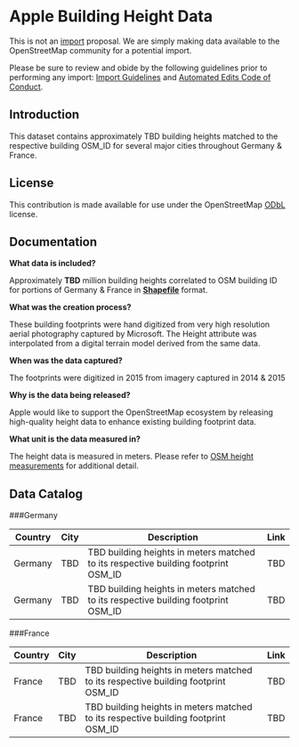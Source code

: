 # Apple Building Height Data

This is not an [import](https://wiki.openstreetmap.org/wiki/Import) proposal.  We are simply making data available to the OpenStreetMap community for a potential import.  

Please be sure to review and obide by the following guidelines prior to performing any import: [Import Guidelines](https://wiki.openstreetmap.org/wiki/Import/Guidelines) and [Automated Edits Code of Conduct](https://wiki.openstreetmap.org/wiki/Automated_Edits_code_of_conduct).


## Introduction

This dataset contains approximately TBD building heights matched to the respective building OSM_ID for several major cities throughout Germany & France. 

## License

This contribution is made available for use under the OpenStreetMap [ODbL](https://opendatacommons.org/licenses/odbl/) license.


## Documentation

**What data is included?**

Approximately **TBD** million building heights correlated to OSM building ID for portions of Germany & France in [**Shapefile**](http://wiki.openstreetmap.org/wiki/Shapefiles) format. 

**What was the creation process?**

These building footprints were hand digitized from very high resolution aerial photography captured by Microsoft. The Height attribute was interpolated from a digital terrain model derived from the same data.

**When was the data captured?**

The footprints were digitized in 2015 from imagery captured in 2014 & 2015

**Why is the data being released?**

Apple would like to support the OpenStreetMap ecosystem by releasing high-quality height data to enhance existing building footprint data.

**What unit is the data measured in?**

The height data is measured in meters. Please refer to [OSM height measurements](https://wiki.openstreetmap.org/wiki/Map_Features/Units) for additional detail.  


## Data Catalog

###Germany

| Country     | City            | Description                                                                        | Link  |
| ------------|---------------  |------------------------------------------------------------------------------------|-------|
| Germany     | TBD             | TBD building heights in meters matched to its respective building footprint OSM_ID | TBD   |
| Germany     | TBD             | TBD building heights in meters matched to its respective building footprint OSM_ID | TBD   |
                                                                          

###France

| Country     | City            | Description                                                                        | Link  |
| ------------|---------------  |------------------------------------------------------------------------------------|-------|
| France      | TBD             | TBD building heights in meters matched to its respective building footprint OSM_ID | TBD   |
| France      | TBD             | TBD building heights in meters matched to its respective building footprint OSM_ID | TBD   |



